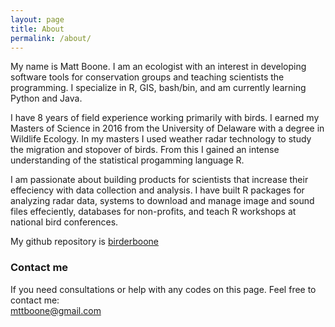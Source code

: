 ```yaml
---
layout: page
title: About
permalink: /about/
---
```




My name is Matt Boone. I am an ecologist with an interest in developing software tools for conservation groups and teaching scientists the programming. I specialize in R, GIS, bash/bin, and am currently learning Python and Java.

I have 8 years of field experience working primarily with birds. I earned my Masters of Science in 2016 from the University of Delaware with a degree in Wildlife Ecology. In my masters I used weather radar technology to study the migration and stopover of birds. From this I gained an intense understanding of the statistical progamming language R.  

I am passionate about building products for scientists that increase their effeciency with data collection and analysis. I have built R packages for analyzing radar data, systems to download and manage image and sound files effeciently, databases for non-profits, and teach R workshops at national bird conferences.

My github repository is [birderboone](https://github.com/birderboone)
### Contact me
If you need consultations or help with any codes on this page. Feel free to contact me:  
[mttboone@gmail.com](mailto:mttboone@gmail.com)
